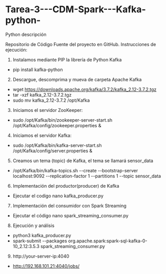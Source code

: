 # Tarea-3---CDM-Spark---Kafka-python-
Python descripción

Repositorio de Código Fuente del proyecto en GitHub. Instrucciones de ejecución:

1. Instalamos mediante PIP la librería de Python Kafka 
- pip install kafka-python

2. Descargue, descomprima y mueva de carpeta Apache Kafka 
- wget https://downloads.apache.org/kafka/3.7.2/kafka_2.12-3.7.2.tgz
- tar -xzf kafka_2.12-3.7.2.tgz 
- sudo mv kafka_2.12-3.7.2 /opt/Kafka 

3. Iniciamos el servidor ZooKeeper: 
- sudo /opt/Kafka/bin/zookeeper-server-start.sh /opt/Kafka/config/zookeeper.properties &

4. Iniciamos el servidor Kafka: 
- sudo /opt/Kafka/bin/kafka-server-start.sh /opt/Kafka/config/server.properties &

5. Creamos un tema (topic) de Kafka, el tema se llamará sensor_data 
- /opt/Kafka/bin/kafka-topics.sh --create --bootstrap-server localhost:9092 --replication-factor 1 --partitions 1 --topic sensor_data

6. Implementación del productor(producer) de Kafka 
- Ejecutar el codigo nano kafka_producer.py

7. Implementación del consumidor con Spark Streaming 
- Ejecutar el código nano spark_streaming_consumer.py 

8. Ejecución y análisis
- python3 kafka_producer.py 
- spark-submit --packages org.apache.spark:spark-sql-kafka-0-10_2.12:3.5.3 spark_streaming_consumer.py

9. http://your-server-ip:4040
- http://192.168.101.21:4040/jobs/
